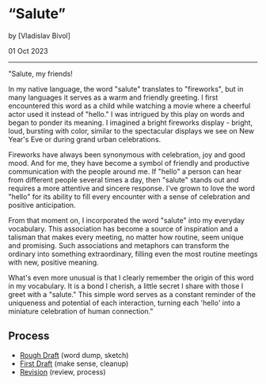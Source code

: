 # “Salute”

by [Vladislav Bivol]

01 Oct 2023

- - -

"Salute, my friends!

In my native language, the word "salute" translates to "fireworks", but in many languages it serves as a warm and friendly greeting. 
I first encountered this word as a child while watching a movie where a cheerful actor used it instead of "hello." 
I was intrigued by this play on words and began to ponder its meaning. 
I imagined a bright fireworks display - bright, loud, bursting with color, similar to the spectacular displays we see on New Year's Eve or during grand urban celebrations.

Fireworks have always been synonymous with celebration, joy and good mood. And for me, they have become a symbol of friendly and productive communication with the people around me. 
If "hello" a person can hear from different people several times a day, then "salute" stands out and requires a more attentive and sincere response. 
I've grown to love the word "hello" for its ability to fill every encounter with a sense of celebration and positive anticipation.

From that moment on, I incorporated the word "salute" into my everyday vocabulary. This association has become a source of inspiration and a talisman that makes every meeting, 
no matter how routine, seem unique and promising. Such associations and metaphors can transform the ordinary into something extraordinary,
filling even the most routine meetings with new, positive meaning.

What's even more unusual is that I clearly remember the origin of this word in my vocabulary. 
It is a bond I cherish, a little secret I share with those I greet with a "salute." 
This simple word serves as a constant reminder of the uniqueness and potential of each interaction, turning each 'hello' into a miniature celebration of human connection."

## Process

- [Rough Draft](rough-draft.md) (word dump, sketch)
- [First Draft](first-draft.md) (make sense, cleanup)
- [Revision](revision.md) (review, process)


